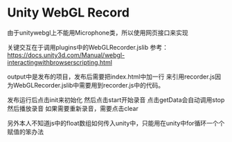 # Unity WebGL Record
由于unitywebgl上不能用Microphone类，所以使用网页接口来实现

关键交互在于调用plugins中的WebGLRecorder.jslib
参考：https://docs.unity3d.com/Manual/webgl-interactingwithbrowserscripting.html

output中是发布的项目，发布后需要把index.html中加一行<script src="recorder.js"></script>
来引用recorder.js因为WebGLRecorder.jslib中需要用到recorder.js中的代码。

发布运行后点击init来初始化
然后点击start开始录音
点击getData会自动调用stop然后播放录音
如果需要重新录音，需要点击clear


另外本人不知道js中的float数组如何传入unity中，只能用在unity中for循环一个个赋值的笨办法
